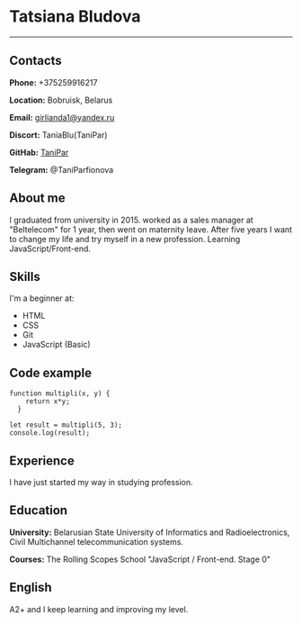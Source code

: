 # Tatsiana Bludova
---
## Contacts
**Phone:** +375259916217

**Location:** Bobruisk, Belarus 

**Email:** <girlianda1@yandex.ru>

**Discort:** TaniaBlu(TaniPar)

**GitHab:** [TaniPar](https://github.com/TaniPar)

**Telegram:** @TaniParfionova
## About me
I graduated from university in 2015. worked as a sales manager at "Beltelecom" for 1 year, then went on maternity leave. After five years I want to change my life and try myself in a new profession. Learning JavaScript/Front-end.
	
## Skills
I'm a beginner at:

- HTML
- CSS
- Git
- JavaScript (Basic)
## Code example
```
function multipli(x, y) {
    return x*y;
  }
  
let result = multipli(5, 3);
console.log(result);

```   
## Experience
I have just started my way in studying profession.
## Education
**University:** Belarusian State University of Informatics and Radioelectronics, Civil Multichannel telecommunication systems.

**Courses:** The Rolling Scopes School "JavaScript / Front-end. Stage 0"

## English
A2+ and I keep learning and improving my level.

